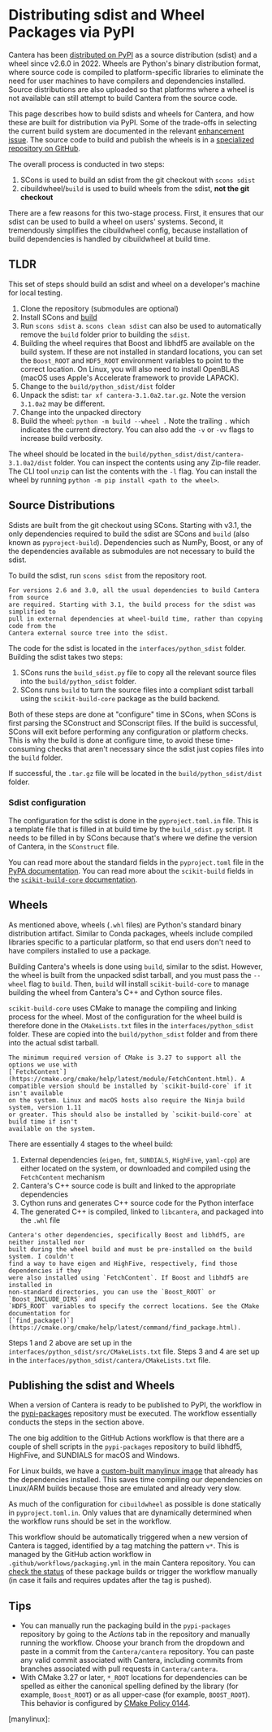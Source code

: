 # Distributing sdist and Wheel Packages via PyPI

Cantera has been [distributed on PyPI](https://pypi.org/project/Cantera/) as a source
distribution (sdist) and a wheel since v2.6.0 in 2022. Wheels are Python's binary
distribution format, where source code is compiled to platform-specific libraries to
eliminate the need for user machines to have compilers and dependencies installed.
Source distributions are also uploaded so that platforms where a wheel is not available
can still attempt to build Cantera from the source code.

This page describes how to build sdists and wheels for Cantera, and how these are built
for distribution via PyPI. Some of the trade-offs in selecting the current build system
are documented in the relevant [enhancement
issue](https://github.com/Cantera/enhancements/issues/205). The source code to build and
publish the wheels is in a [specialized repository on
GitHub](https://github.com/Cantera/pypi-packages).

The overall process is conducted in two steps:

1. SCons is used to build an sdist from the git checkout with `scons sdist`
2. cibuildwheel/`build` is used to build wheels from the sdist, **not the git checkout**

There are a few reasons for this two-stage process. First, it ensures that our sdist can
be used to build a wheel on users' systems. Second, it tremendously simplifies the
cibuildwheel config, because installation of build dependencies is handled by
cibuildwheel at build time.

## TLDR

This set of steps should build an sdist and wheel on a developer's machine for local
testing.

1. Clone the repository (submodules are optional)
1. Install SCons and [build](https://pypi.org/project/build/)
1. Run `scons sdist`
   a. `scons clean sdist` can also be used to automatically remove the
   `build` folder prior to building the `sdist`.
1. Building the wheel requires that Boost and libhdf5 are available on the build system.
   If these are not installed in standard locations, you can set the `Boost_ROOT` and
   `HDF5_ROOT` environment variables to point to the correct location. On Linux, you
   will also need to install OpenBLAS (macOS uses Apple's Accelerate framework to
   provide LAPACK).
1. Change to the `build/python_sdist/dist` folder
1. Unpack the sdist: `tar xf cantera-3.1.0a2.tar.gz`. Note the version `3.1.0a2` may be
   different.
1. Change into the unpacked directory
1. Build the wheel: `python -m build --wheel .` Note the trailing `.` which indicates
   the current directory. You can also add the `-v` or `-vv` flags to increase build
   verbosity.

The wheel should be located in the `build/python_sdist/dist/cantera-3.1.0a2/dist`
folder. You can inspect the contents using any Zip-file reader. The CLI tool `unzip` can
list the contents with the `-l` flag. You can install the wheel by running `python -m
pip install <path to the wheel>`.

## Source Distributions

Sdists are built from the git checkout using SCons. Starting with v3.1, the only
dependencies required to build the sdist are SCons and
`build` (also known as `pyproject-build`). Dependencies such as NumPy, Boost, or any of
the dependencies available as submodules are not necessary to build the sdist.

To build the sdist, run `scons sdist` from the repository root.

```{note}
For versions 2.6 and 3.0, all the usual dependencies to build Cantera from source
are required. Starting with 3.1, the build process for the sdist was simplified to
pull in external dependencies at wheel-build time, rather than copying code from the
Cantera external source tree into the sdist.
```

The code for the sdist is located in the `interfaces/python_sdist` folder. Building the
sdist takes two steps:

1. SCons runs the `build_sdist.py` file to copy all the relevant source files into the
   `build/python_sdist` folder.
2. SCons runs `build` to turn the source files into a compliant sdist tarball using the
   `scikit-build-core` package as the build backend.

Both of these steps are done at "configure" time in SCons, when SCons is first parsing
the SConstruct and SConscript files. If the build is successful, SCons will exit before
performing any configuration or platform checks. This is why the build is done at
configure time, to avoid these time-consuming checks that aren't necessary since the
sdist just copies files into the `build` folder.

If successful, the `.tar.gz` file will be located in the `build/python_sdist/dist`
folder.

### Sdist configuration

The configuration for the sdist is done in the `pyproject.toml.in` file. This is a
template file that is filled in at build time by the `build_sdist.py` script. It needs
to be filled in by SCons because that's where we define the version of Cantera, in the
`SConstruct` file.

You can read more about the standard fields in the `pyproject.toml` file in the [PyPA
documentation](https://packaging.python.org/en/latest/specifications/pyproject-toml/).
You can read more about the `scikit-build` fields in the [`scikit-build-core`
documentation](https://scikit-build-core.readthedocs.io/en/latest/).

## Wheels

As mentioned above, wheels (`.whl` files) are Python's standard binary distribution
artifact. Similar to Conda packages, wheels include compiled libraries specific to a
particular platform, so that end users don't need to have compilers installed to use a
package.

Building Cantera's wheels is done using `build`, similar to the sdist. However, the
wheel is built from the unpacked sdist tarball, and you must pass the `--wheel` flag to
`build`. Then, `build` will install `scikit-build-core` to manage building the wheel
from Cantera's C++ and Cython source files.

`scikit-build-core` uses CMake to manage the compiling and linking process for the
wheel. Most of the configuration for the wheel build is therefore done in the
`CMakeLists.txt` files in the `interfaces/python_sdist` folder. These are copied into
the `build/python_sdist` folder and from there into the actual sdist tarball.

```{note}
The minimum required version of CMake is 3.27 to support all the options we use with
[`FetchContent`](https://cmake.org/cmake/help/latest/module/FetchContent.html). A
compatible version should be installed by `scikit-build-core` if it isn't available
on the system. Linux and macOS hosts also require the Ninja build system, version 1.11
or greater. This should also be installed by `scikit-build-core` at build time if isn't
available on the system.
```

There are essentially 4 stages to the wheel build:

1. External dependencies (`eigen`, `fmt`, `SUNDIALS`, `HighFive`, `yaml-cpp`) are either
   located on the system, or downloaded and compiled using the `FetchContent` mechanism
1. Cantera's C++ source code is built and linked to the appropriate dependencies
1. Cython runs and generates C++ source code for the Python interface
1. The generated C++ is compiled, linked to `libcantera`, and packaged into the `.whl`
   file

```{note}
Cantera's other dependencies, specifically Boost and libhdf5, are neither installed nor
built during the wheel build and must be pre-installed on the build system. I couldn't
find a way to have eigen and HighFive, respectively, find those dependencies if they
were also installed using `FetchContent`. If Boost and libhdf5 are installed in
non-standard directories, you can use the `Boost_ROOT` or `Boost_INCLUDE_DIRS` and
`HDF5_ROOT` variables to specify the correct locations. See the CMake documentation for
[`find_package()`](https://cmake.org/cmake/help/latest/command/find_package.html).
```

Steps 1 and 2 above are set up in the `interfaces/python_sdist/src/CMakeLists.txt` file.
Steps 3 and 4 are set up in the `interfaces/python_sdist/cantera/CMakeLists.txt` file.

## Publishing the sdist and Wheels

When a version of Cantera is ready to be published to PyPI, the workflow in the
[pypi-packages](https://github.com/Cantera/pypi-packages) repository must be executed.
The workflow essentially conducts the steps in the [](#tldr) section above.

The one big addition to the GitHub Actions workflow is that there are a couple of shell
scripts in the `pypi-packages` repository to build libhdf5, HighFive, and SUNDIALS for
macOS and Windows.

For Linux builds, we have a [custom-built manylinux
image](https://github.com/Cantera/cantera-base-manylinux) that already has the
dependencies installed. This saves time compiling our dependencies on Linux/ARM builds
because those are emulated and already very slow.

As much of the configuration for `cibuildwheel` as possible is done statically in
`pyproject.toml.in`. Only values that are dynamically determined when the workflow runs
should be set in the workflow.

This workflow should be automatically triggered when a new version of Cantera is tagged,
identified by a tag matching the pattern `v*`. This is managed by the GitHub action
workflow in `.github/workflows/packaging.yml` in the main Cantera repository. You can
[check the status](https://github.com/Cantera/pypi-packages/actions/workflows/python-package.yml)
of these package builds or trigger the workflow manually (in case it fails and requires
updates after the tag is pushed).

## Tips

* You can manually run the packaging build in the `pypi-packages` repository by going
  to the _Actions_ tab in the repository and manually running the workflow. Choose
  your branch from the dropdown and paste in a commit from the `Cantera/cantera`
  repository. You can paste any valid commit associated with Cantera, including commits
  from branches associated with pull requests in `Cantera/cantera`.
* With CMake 3.27 or later, `*_ROOT` locations for dependencies can be spelled as either
  the canonical spelling defined by the library (for example, `Boost_ROOT`) or as all
  upper-case (for example, `BOOST_ROOT`). This behavior is configured by [CMake Policy
  0144](https://cmake.org/cmake/help/latest/policy/CMP0144.html).

[manylinux]:
